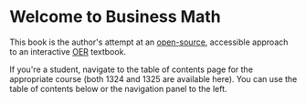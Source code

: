 # Welcome to Business Math

This book is the author's attempt at an [open-source](https://github.com/jkeneda/jupyter-math-book), accessible approach to an interactive [OER](https://www.oercommons.org/) textbook.

If you're a student, navigate to the table of contents page for the appropriate course (both 1324 and 1325 are available here).  You can use the table of contents below or the navigation panel to the left.

```{tableofcontents}
```